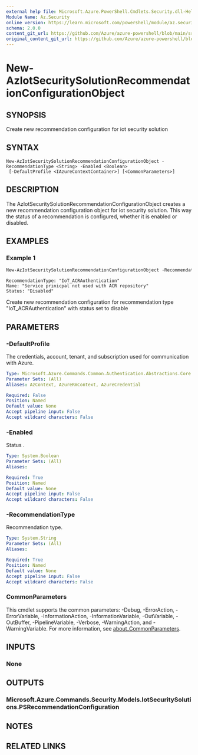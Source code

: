 ```yaml
---
external help file: Microsoft.Azure.PowerShell.Cmdlets.Security.dll-Help.xml
Module Name: Az.Security
online version: https://learn.microsoft.com/powershell/module/az.security/New-AzIotSecuritySolutionRecommendationConfigurationObject
schema: 2.0.0
content_git_url: https://github.com/Azure/azure-powershell/blob/main/src/Security/Security/help/New-AzIotSecuritySolutionRecommendationConfigurationObject.md
original_content_git_url: https://github.com/Azure/azure-powershell/blob/main/src/Security/Security/help/New-AzIotSecuritySolutionRecommendationConfigurationObject.md
---
```


# New-AzIotSecuritySolutionRecommendationConfigurationObject

## SYNOPSIS
Create new recommendation configuration for iot security solution

## SYNTAX

```
New-AzIotSecuritySolutionRecommendationConfigurationObject -RecommendationType <String> -Enabled <Boolean>
 [-DefaultProfile <IAzureContextContainer>] [<CommonParameters>]
```

## DESCRIPTION
The AzIotSecuritySolutionRecommendationConfigurationObject creates a new recommendation configuration object for iot security solution.
This way the status of a recommendation is configured, whether it is enabled or disabled.

## EXAMPLES

### Example 1
```powershell
New-AzIotSecuritySolutionRecommendationConfigurationObject -RecommendationType "IoT_ACRAuthentication" -Enabled $false
```

```output
RecommendationType: "IoT_ACRAuthentication"
Name: "Service prinicpal not used with ACR repository"
Status: "Disabled"
```

Create new recommendation configuration for recommendation type "IoT_ACRAuthentication" with status set to disable

## PARAMETERS

### -DefaultProfile
The credentials, account, tenant, and subscription used for communication with Azure.

```yaml
Type: Microsoft.Azure.Commands.Common.Authentication.Abstractions.Core.IAzureContextContainer
Parameter Sets: (All)
Aliases: AzContext, AzureRmContext, AzureCredential

Required: False
Position: Named
Default value: None
Accept pipeline input: False
Accept wildcard characters: False
```

### -Enabled
Status .

```yaml
Type: System.Boolean
Parameter Sets: (All)
Aliases:

Required: True
Position: Named
Default value: None
Accept pipeline input: False
Accept wildcard characters: False
```

### -RecommendationType
Recommendation type.

```yaml
Type: System.String
Parameter Sets: (All)
Aliases:

Required: True
Position: Named
Default value: None
Accept pipeline input: False
Accept wildcard characters: False
```

### CommonParameters
This cmdlet supports the common parameters: -Debug, -ErrorAction, -ErrorVariable, -InformationAction, -InformationVariable, -OutVariable, -OutBuffer, -PipelineVariable, -Verbose, -WarningAction, and -WarningVariable. For more information, see [about_CommonParameters](http://go.microsoft.com/fwlink/?LinkID=113216).

## INPUTS

### None

## OUTPUTS

### Microsoft.Azure.Commands.Security.Models.IotSecuritySolutions.PSRecommendationConfiguration

## NOTES

## RELATED LINKS
